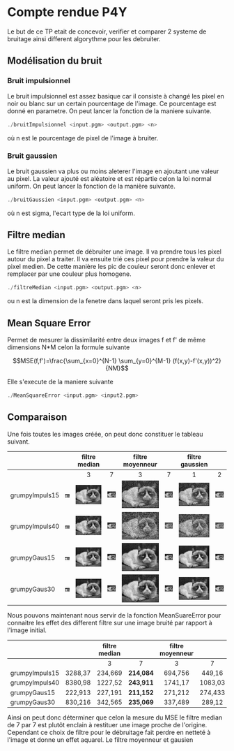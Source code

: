 # Compte rendue P4Y


Le but de ce TP etait de concevoir, verifier et comparer 2 systeme de bruitage ainsi 
different algorythme pour les debruiter.

## Modélisation du bruit

### Bruit impulsionnel

Le bruit impulsionnel est assez basique car il consiste à changé les pixel en noir ou blanc sur un certain pourcentage de l'image.
Ce pourcentage est donné en parametre. On peut lancer la fonction de la maniere suivante.

```c++
./bruitImpulsionnel <input.pgm> <output.pgm> <n>
```
 où n est le pourcentage de pixel de l'image à bruiter.

### Bruit gaussien

Le bruit gaussien va plus ou moins aleterer l'image en ajoutant une valeur au pixel. La valeur ajouté est aléatoire 
et est répartie celon la loi normal uniform. On peut lancer la fonction de la manière suivante.

```c++
./bruitGaussien <input.pgm> <output.pgm> <n>
```
où n est sigma, l'ecart type de la loi uniform.


## Filtre median

Le filtre median permet de débruiter une image. Il va prendre tous les pixel autour du pixel a traiter. Il va ensuite trié
ces pixel pour prendre la valeur du pixel medien. De cette manière les pic de couleur seront donc enlever et remplacer par une couleur plus homogene.

```c++
./filtreMedian <input.pgm> <output.pgm> <n>
```
ou n est la dimension de la fenetre dans laquel seront pris les pixels.


## Mean Square Error

Permet de mesurer la dissimilarité entre deux images f et f' de même dimensions N*M celon la formule suivante
```math
MSE(f,f')=\frac{\sum_{x=0}^{N-1} \sum_{y=0}^{M-1} (f(x,y)-f'(x,y))^2}{NM}
```
Elle s'execute de la maniere suivante

```c++
./MeanSquareError <input.pgm> <input2.pgm>
```

## Comparaison
Une fois toutes les images créée, on peut donc constituer le tableau suivant.


|                    |               |      filtre median|     |   filtre moyenneur  |     |   filtre gaussien   |     |
|--------------------|---------------|:------------------:|:----:|:--------------------:|:----:|:--------------------:|:----:|
|                    |               |      3            | 7   |                  3  | 7   |             1       | 2   |
|grumpyImpuls15      |![](./ImageResult/png/grumpyImpuls15.png)|![](./ImageResult/png/grumpyImpuls15Median3.png) |![](./ImageResult/png/grumpyImpuls15Median7.png)|![](./ImageResult/png/grumpyImpuls15Moy3.png) |![](./ImageResult/png/grumpyImpuls15Moy7.png) |![](./ImageResult/png/grumpyImpuls15GausFilter1.png) |![](./ImageResult/png/grumpyImpuls15GausFilter2.png)
|grumpyImpuls40      |  ![](./ImageResult/png/grumpyImpuls40.png)      |![](./ImageResult/png/grumpyImpuls40Med3.png) |![](./ImageResult/png/grumpyImpuls40Med7.png)|![](./ImageResult/png/grumpyImpuls40Moy3.png) |![](./ImageResult/png/grumpyImpuls40Moy7.png) |![](./ImageResult/png/grumpyImpuls40Gaus1.png) |![](./ImageResult/png/grumpyImpuls40Gaus2.png)
|grumpyGaus15        |  ![](./ImageResult/png/grumpyGaus15.png)      |![](./ImageResult/png/grumpyGaus15Median3.png) |![](./ImageResult/png/grumpyGaus15Median7.png)|![](./ImageResult/png/grumpyGaus15Moy3.png) |![](./ImageResult/png/grumpyGaus15Moy7.png) |![](./ImageResult/png/grumpyGaus15GausFilter1.png) |![](./ImageResult/png/grumpyGaus15GausFilter2.png)
|grumpyGaus30        |  ![](./ImageResult/png/grumpyGaus30.png)      |![](./ImageResult/png/grumpyGaus30Median3.png) |![](./ImageResult/png/grumpyGaus30Median7.png)|![](./ImageResult/png/grumpyGaus30Moy3.png) |![](./ImageResult/png/grumpyGaus30Moy7.png) |![](./ImageResult/png/grumpyGaus30GausFilter1.png) |![](./ImageResult/png/grumpyGaus30GausFilter2.png)

Nous pouvons maintenant nous servir de la fonction MeanSuareError pour connaitre les effet des different filtre sur une 
image bruité par rapport à l'image initial.


|                    |               |      filtre median|     |   filtre moyenneur  |     |   filtre gaussien   |     |
|--------------------|---------------|:-----------------:|:---:|:-------------------:|:---:|:-------------------:|:---:|
|                    |               |      3            | 7   |                  3  | 7   |             1       | 2   |
|grumpyImpuls15      |    3288,37    |   234,669	     | **214,084** |	694,756 |	449,16|  610,94	 |  439,388
|grumpyImpuls40      |    8380,98    |   1227,52	     | **243,911** |	1741,17	|  1083,03|  1537,23 |	1076,52
|grumpyGaus15        |    222,913    |   227,191	     | **211,152** |	271,212	|  274,433|  270,544 |	262,375
|grumpyGaus30        |    830,216    |   342,565	     | **235,069** |	337,489	|   289,12|  320,2	 |  276,791

Ainsi on peut donc déterminer que celon la mesure du MSE le filtre median de 7 par 7 est plutôt enclain à restituer une image proche de l'origine.
Cependant ce choix de filtre pour le débruitage fait perdre en netteté à l'image et donne un effet aquarel. Le filtre moyenneur et gausien

